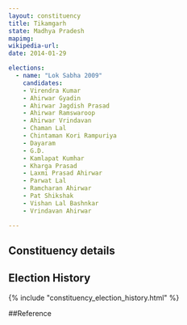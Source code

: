 ```yaml
---
layout: constituency
title: Tikamgarh
state: Madhya Pradesh
mapimg: 
wikipedia-url: 
date: 2014-01-29

elections: 
  - name: "Lok Sabha 2009"
    candidates: 
    - Virendra Kumar 
    - Ahirwar Gyadin 
    - Ahirwar Jagdish Prasad 
    - Ahirwar Ramswaroop 
    - Ahirwar Vrindavan 
    - Chaman Lal 
    - Chintaman Kori Rampuriya 
    - Dayaram 
    - G.D. 
    - Kamlapat Kumhar 
    - Kharga Prasad 
    - Laxmi Prasad Ahirwar 
    - Parwat Lal 
    - Ramcharan Ahirwar 
    - Pat Shikshak 
    - Vishan Lal Bashnkar 
    - Vrindavan Ahirwar 

---
```

## Constituency details


## Election History
{% include "constituency_election_history.html" %}

##Reference

